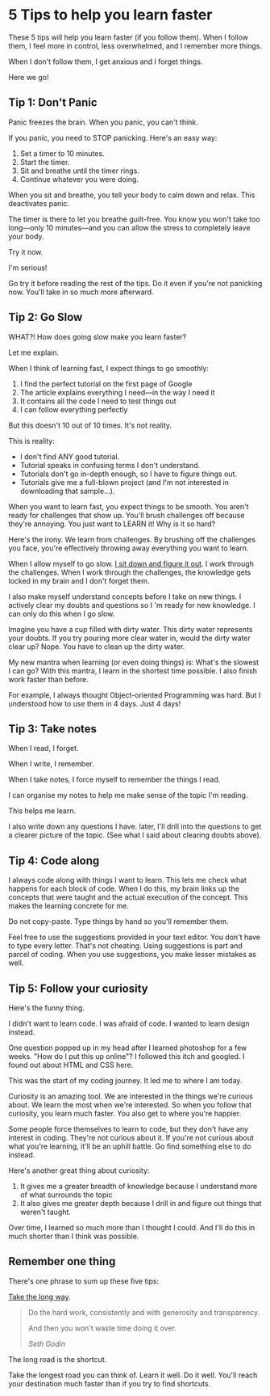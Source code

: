 # 5 Tips to help you learn faster

These 5 tips will help you learn faster (if you follow them). When I follow them, I feel more in control, less overwhelmed, and I remember more things.

When I don't follow them, I get anxious and I forget things.

Here we go!

## Tip 1: Don't Panic

Panic freezes the brain. When you panic, you can't think.

If you panic, you need to STOP panicking. Here's an easy way:

1. Set a timer to 10 minutes.
2. Start the timer.
3. Sit and breathe until the timer rings.
4. Continue whatever you were doing.

When you sit and breathe, you tell your body to calm down and relax. This deactivates panic.

The timer is there to let you breathe guilt-free. You know you won't take too long—only 10 minutes—and you can allow the stress to completely leave your body.

Try it now.

I'm serious!

Go try it before reading the rest of the tips. Do it even if you're not panicking now. You'll take in so much more afterward.

## Tip 2: Go Slow

WHAT?! How does going slow make you learn faster?

Let me explain.

When I think of learning fast, I expect things to go smoothly:

1. I find the perfect tutorial on the first page of Google
2. The article explains everything I need—in the way I need it
3. It contains all the code I need to test things out
4. I can follow everything perfectly

But this doesn't 10 out of 10 times. It's not reality.

This is reality:

- I don't find ANY good tutorial.
- Tutorial speaks in confusing terms I don't understand.
- Tutorials don't go in-depth enough, so I have to figure things out.
- Tutorials give me a full-blown project (and I'm not interested in downloading that sample...).

When you want to learn fast, you expect things to be smooth. You aren't ready for challenges that show up. You'll brush challenges off because they're annoying. You just want to LEARN it! Why is it so hard?

Here's the irony. We learn from challenges. By brushing off the challenges you face, you're effectively throwing away everything you want to learn.

When I allow myself to go slow. [I sit down and figure it out](#). I work through the challenges. When I work through the challenges, the knowledge gets locked in my brain and I don't forget them.

I also make myself understand concepts before I take on new things. I actively clear my doubts and questions so I 'm ready for new knowledge. I can only do this when I go slow.

Imagine you have a cup filled with dirty water. This dirty water represents your doubts. If you try pouring more clear water in, would the dirty water clear up? Nope. You have to clean up the dirty water.

My new mantra when learning (or even doing things) is: What's the slowest I can go? With this mantra, I learn in the shortest time possible. I also finish work faster than before.

For example, I always thought Object-oriented Programming was hard. But I understood how to use them in 4 days. Just 4 days!

## Tip 3: Take notes

When I read, I forget.

When I write, I remember.

When I take notes, I force myself to remember the things I read.

I can organise my notes to help me make sense of the topic I'm reading.

This helps me learn.

I also write down any questions I have. later, I'll drill into the questions to get a clearer picture of the topic. (See what I said about clearing doubts above).

## Tip 4: Code along

I always code along with things I want to learn. This lets me check what happens for each block of code. When I do this, my brain links up the concepts that were taught and the actual execution of the concept. This makes the learning concrete for me.

Do not copy-paste. Type things by hand so you'll remember them.

Feel free to use the suggestions provided in your text editor. You don't have to type every letter. That's not cheating. Using suggestions is part and parcel of coding. When you use suggestions, you make lesser mistakes as well.

## Tip 5: Follow your curiosity

Here's the funny thing.

I didn't want to learn code. I was afraid of code. I wanted to learn design instead.

One question popped up in my head after I learned photoshop for a few weeks. "How do I put this up online"? I followed this itch and googled. I found out about HTML and CSS here.

This was the start of my coding journey. It led me to where I am today.

Curiosity is an amazing tool. We are interested in the things we're curious about. We learn the most when we're interested. So when you follow that curiosity, you learn much faster. You also get to where you're happier.

Some people force themselves to learn to code, but they don't have any interest in coding. They're not curious about it. If you're not curious about what you're learning, it'll be an uphill battle. Go find something else to do instead.

Here's another great thing about curiosity:

1. It gives me a greater breadth of knowledge because I understand more of what surrounds the topic
2. It also gives me greater depth because I drill in and figure out things that weren't taught.

Over time, I learned so much more than I thought I could. And I'll do this in much shorter than I think was possible.

## Remember one thing

There's one phrase to sum up these five tips:

[Take the long way](https://seths.blog/2013/05/the-certain-shortcut/).

<blockquote>
  <p>Do the hard work, consistently and with generosity and transparency.</p>
  <p>And then you won't waste time doing it over.</p>
  <cite> Seth Godin </cite>
</blockquote>

The long road is the shortcut.

Take the longest road you can think of. Learn it well. Do it well. You'll reach your destination much faster than if you try to find shortcuts.

